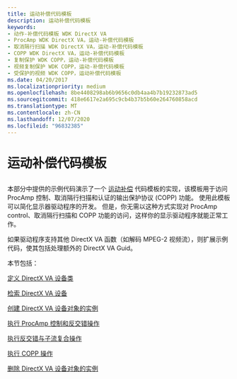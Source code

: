 ```yaml
---
title: 运动补偿代码模板
description: 运动补偿代码模板
keywords:
- 动作-补偿代码模板 WDK DirectX VA
- ProcAmp WDK DirectX VA，运动-补偿代码模板
- 取消隔行扫描 WDK DirectX VA，运动-补偿代码模板
- COPP WDK DirectX VA，运动-补偿代码模板
- 复制保护 WDK COPP，运动-补偿代码模板
- 视频复制保护 WDK COPP，运动-补偿代码模板
- 受保护的视频 WDK COPP，运动补偿代码模板
ms.date: 04/20/2017
ms.localizationpriority: medium
ms.openlocfilehash: 8be4408298ab6b9656c0db4aa4b7b19232873ad5
ms.sourcegitcommit: 418e6617e2a695c9cb4b37b5b60e264760858acd
ms.translationtype: MT
ms.contentlocale: zh-CN
ms.lasthandoff: 12/07/2020
ms.locfileid: "96832385"
---
```

# <a name="motion-compensation-code-template"></a>运动补偿代码模板


## <span id="ddk_motion_compensation_code_template_gg"></span><span id="DDK_MOTION_COMPENSATION_CODE_TEMPLATE_GG"></span>


本部分中提供的示例代码演示了一个 [运动补偿](motion-compensation-callbacks.md) 代码模板的实现，该模板用于访问 ProcAmp 控制、取消隔行扫描和认证的输出保护协议 (COPP) 功能。 使用此模板可以简化显示器驱动程序的开发。 但是，你无需以这种方式实现对 ProcAmp control、取消隔行扫描和 COPP 功能的访问，这样你的显示驱动程序就能正常工作。

如果驱动程序支持其他 DirectX VA 函数（如解码 MPEG-2 视频流），则扩展示例代码，使其包括处理额外的 DirectX VA Guid。

本节包括：

[定义 DirectX VA 设备类](defining-directx-va-device-classes.md)

[检索 DirectX VA 设备](retrieving-directx-va-devices.md)

[创建 DirectX VA 设备对象的实例](creating-instances-of-directx-va-device-objects.md)

[执行 ProcAmp 控制和反交错操作](performing-procamp-control-and-deinterlacing-operations.md)

[执行反交错与子流复合操作](performing-deinterlacing-with-substream-compositing-operations.md)

[执行 COPP 操作](performing-copp-operations-example.md)

[删除 DirectX VA 设备对象的实例](deleting-instances-of-directx-va-device-objects.md)

 

 





